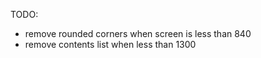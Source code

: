 TODO: 
- remove rounded corners when screen is less than 840
- remove contents list when less than 1300
